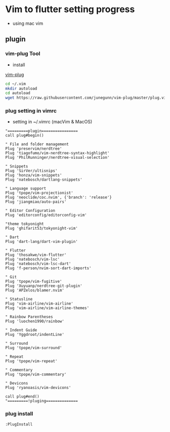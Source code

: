 # Vim to flutter setting progress

- using mac vim

## plugin

### vim-plug Tool

- install
  
[vim-plug](https://github.com/junegunn/vim-plug)

```bash
cd ~/.vim
mkdir autoload
cd autoload
wget https://raw.githubusercontent.com/junegunn/vim-plug/master/plug.vim
```

### plug setting in vimrc

- setting in ~/.vimrc (macVim & MacOS)

```vim
"=========plugin================
call plug#begin()

" File and folder management
Plug 'preservim/nerdtree'
Plug 'tiagofumo/vim-nerdtree-syntax-highlight'
Plug 'PhilRunninger/nerdtree-visual-selection'

" Snippets
Plug 'SirVer/ultisnips'
Plug 'honza/vim-snippets'
Plug 'natebosch/dartlang-snippets'

" Language support
Plug 'tpope/vim-projectionist'
Plug 'neoclide/coc.nvim', {'branch': 'release'}
Plug 'jiangmiao/auto-pairs'

" Editor Configuration
Plug 'editorconfig/editorconfig-vim'

"theme tokyonight
Plug 'ghifarit53/tokyonight-vim'

" Dart
Plug 'dart-lang/dart-vim-plugin'

" Flutter
Plug 'thosakwe/vim-flutter'
Plug 'natebosch/vim-lsc'
Plug 'natebosch/vim-lsc-dart'
Plug 'f-person/nvim-sort-dart-imports'

" Git
Plug 'tpope/vim-fugitive'
Plug 'Xuyuanp/nerdtree-git-plugin'
Plug 'APZelos/blamer.nvim'

" Statusline
Plug 'vim-airline/vim-airline'
Plug 'vim-airline/vim-airline-themes'

" Rainbow Parentheses
Plug 'luochen1990/rainbow'

" Indent Guide
Plug 'Yggdroot/indentLine'

" Surround
Plug 'tpope/vim-surround'

" Repeat
Plug 'tpope/vim-repeat'

" Commentary
Plug 'tpope/vim-commentary'

" Devicons
Plug 'ryanoasis/vim-devicons'

call plug#end()
"=========!pluging==============
```

### plug install

```vim
:PlugInstall
```
